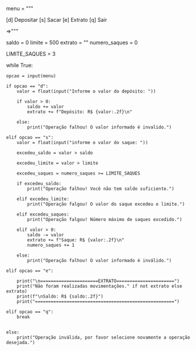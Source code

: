 menu = """

[d] Depositar
[s] Sacar
[e] Extrato
[q] Sair

=>"""

saldo = 0
limite = 500
extrato = ""
numero_saques = 0

LIMITE_SAQUES = 3

while True:

    opcao = input(menu)

    if opcao == "d":
        valor = float(input("Informe o valor do depósito: "))

        if valor > 0:
            saldo += valor
            extrato += f"Depósito: R$ {valor:.2f}\n"

        else:    
            print("Operação falhou! O valor informado é invalido.")

    elif opcao == "s":
        valor = float(input("informe o valor do saque: "))

        excedeu_saldo = valor > saldo

        excedeu_limite = valor > limite

        excedeu_saques = numero_saques >= LIMITE_SAQUES

        if excedeu_saldo:
            print("Operação falhou! Você não tem saldo suficiente.")

        elif excedeu_limite:
            print("Operação falgou! O valor do saque excedeu o limite.")

        elif excedeu_saques:
            print("Operação falgou! Número máximo de saques excedido.")

        elif valor > 0:
            saldo -= valor
            extrato += f"Saque: R$ {valor:.2f}\n"
            numero_saques += 1

        else:
            print("Operação falhou! O valor informado é inválido.")    

    elif opcao == "e":

        print("\n======================EXTRATO======================")
        print("Não foram realizadas movimentações." if not extrato else extrato)
        print(f"\nSaldo: R$ {saldo:.2f}")
        print("=====================================================")

    elif opcao == "q":
        break


    else:
        print("Operação inválida, por favor selecione novamente a operação desejada.")    

